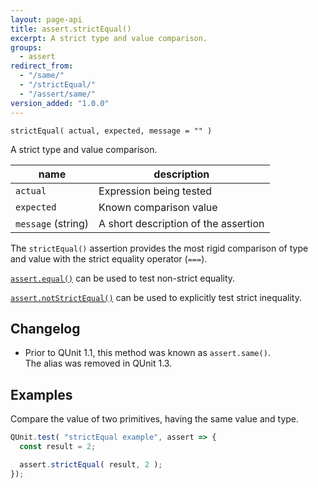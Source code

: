 ```yaml
---
layout: page-api
title: assert.strictEqual()
excerpt: A strict type and value comparison.
groups:
  - assert
redirect_from:
  - "/same/"
  - "/strictEqual/"
  - "/assert/same/"
version_added: "1.0.0"
---
```


`strictEqual( actual, expected, message = "" )`

A strict type and value comparison.

| name | description |
|------|-------------|
| `actual` | Expression being tested |
| `expected` | Known comparison value |
| `message` (string) | A short description of the assertion |

The `strictEqual()` assertion provides the most rigid comparison of type and value with the strict equality operator (`===`).

[`assert.equal()`](./equal.md) can be used to test non-strict equality.

[`assert.notStrictEqual()`](./notStrictEqual.md) can be used to explicitly test strict inequality.

## Changelog

* Prior to QUnit 1.1, this method was known as `assert.same()`.<br>The alias was removed in QUnit 1.3.

## Examples

Compare the value of two primitives, having the same value and type.

```js
QUnit.test( "strictEqual example", assert => {
  const result = 2;

  assert.strictEqual( result, 2 );
});
```
